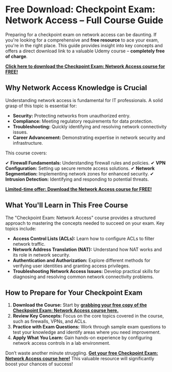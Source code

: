 # Free Download: Checkpoint Exam: Network Access – Full Course Guide

Preparing for a checkpoint exam on network access can be daunting. If you're looking for a comprehensive and **free resource** to ace your exam, you're in the right place. This guide provides insight into key concepts and offers a direct download link to a valuable Udemy course – **completely free of charge**.

[**Click here to download the Checkpoint Exam: Network Access course for FREE!**](https://udemywork.com/checkpoint-exam-network-access)

## Why Network Access Knowledge is Crucial

Understanding network access is fundamental for IT professionals. A solid grasp of this topic is essential for:

*   **Security:** Protecting networks from unauthorized entry.
*   **Compliance:** Meeting regulatory requirements for data protection.
*   **Troubleshooting:** Quickly identifying and resolving network connectivity issues.
*   **Career Advancement:** Demonstrating expertise in network security and infrastructure.

This course covers:

✔ **Firewall Fundamentals:** Understanding firewall rules and policies.
✔ **VPN Configuration:** Setting up secure remote access solutions.
✔ **Network Segmentation:** Implementing network zones for enhanced security.
✔ **Intrusion Detection:** Identifying and responding to potential threats.

[**Limited-time offer: Download the Network Access course for FREE!**](https://udemywork.com/checkpoint-exam-network-access)

## What You'll Learn in This Free Course

The "Checkpoint Exam: Network Access" course provides a structured approach to mastering the concepts needed to succeed on your exam. Key topics include:

*   **Access Control Lists (ACLs):** Learn how to configure ACLs to filter network traffic.
*   **Network Address Translation (NAT):** Understand how NAT works and its role in network security.
*   **Authentication and Authorization:** Explore different methods for verifying user identities and granting access privileges.
*   **Troubleshooting Network Access Issues:** Develop practical skills for diagnosing and resolving common network connectivity problems.

## How to Prepare for Your Checkpoint Exam

1.  **Download the Course:** Start by [**grabbing your free copy of the Checkpoint Exam: Network Access course here.**](https://udemywork.com/checkpoint-exam-network-access)
2.  **Review Key Concepts:** Focus on the core topics covered in the course, such as firewalls, VPNs, and ACLs.
3.  **Practice with Exam Questions:** Work through sample exam questions to test your knowledge and identify areas where you need improvement.
4.  **Apply What You Learn:** Gain hands-on experience by configuring network access controls in a lab environment.

Don’t waste another minute struggling. **[Get your free Checkpoint Exam: Network Access course here!](https://udemywork.com/checkpoint-exam-network-access)** This valuable resource will significantly boost your chances of success!

